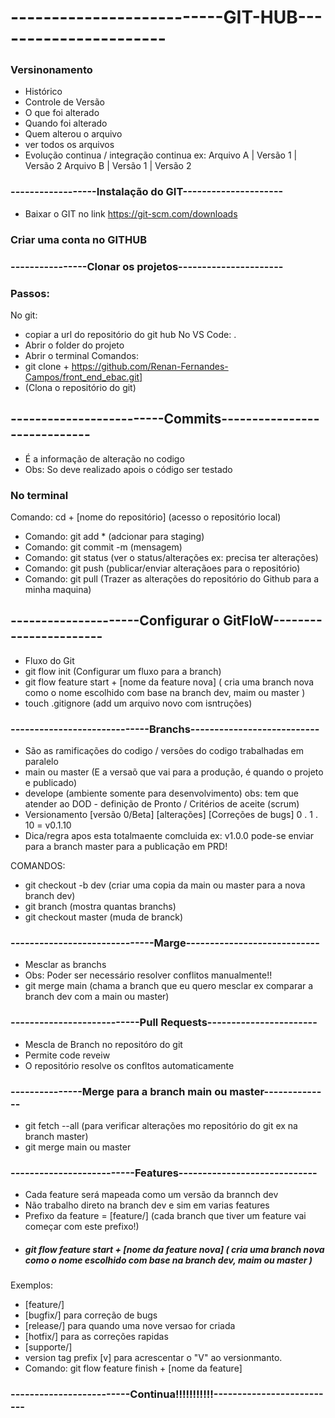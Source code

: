 # --------------------------GIT-HUB----------------------
### Versinonamento
- Histórico
- Controle de Versão
- O que foi alterado
- Quando foi alterado
- Quem alterou o arquivo
- ver todos os arquivos
- Evolução continua / integração continua
ex: Arquivo A | Versão 1 | Versão 2
    Arquivo B | Versão 1 | Versão 2
### ------------------Instalação do GIT---------------------
- Baixar o GIT no link https://git-scm.com/downloads
### Criar uma conta no GITHUB
### ----------------Clonar os projetos----------------------
### Passos:
No git:
- copiar a url do repositório do git hub
No VS Code: .
- Abrir o folder do projeto
- Abrir o terminal
Comandos: 
- git clone + https://github.com/Renan-Fernandes-Campos/front_end_ebac.git] 
- (Clona o repositório do git)
## -------------------------Commits-----------------------------
- É a informação de alteração no codigo
- Obs: So deve realizado apois o código ser testado
### No terminal
Comando: cd + [nome do repositório] (acesso o repositório local)
- Comando: git add * (adcionar para staging)
- Comando: git commit -m (mensagem)
- Comando: git status (ver o status/alterações ex: precisa ter alterações)
- Comando: git push (publicar/enviar alteraçãoes para o repositório)
- Comando: git pull (Trazer as alterações do repositório do Github para a minha maquina)
## ---------------------Configurar o GitFloW-----------------------
- Fluxo do Git
- git flow init (Configurar um fluxo para a branch)
- git flow feature start + [nome da feature nova] ( cria uma branch nova como o nome escolhido com base na branch dev, maim ou master )
- touch .gitignore (add um arquivo novo com isntruções)
### -----------------------------Branchs---------------------------
- São as ramificações do codigo / versões do codigo trabalhadas em paralelo
- main ou master (E a versaõ que vai para a produção, é quando o projeto e publicado)
- develope (ambiente somente para desenvolvimento)
 obs: tem que atender ao DOD - definição de Pronto / Critérios de aceite
 (scrum)
- Versionamento   [versão 0/Beta]   [alterações]   [Correções de bugs]
                      0        .       1       .        10          = v0.1.10
- Dica/regra apos esta totalmaente comcluida ex: v1.0.0 pode-se enviar para a branch master para a publicação em PRD!

COMANDOS:
- git checkout -b dev (criar uma copia da main ou master para a nova branch dev)
- git branch (mostra quantas branchs)
- git checkout master (muda de branck)
### ------------------------------Marge----------------------------
- Mesclar as branchs
- Obs: Poder ser necessário resolver conflitos manualmente!!
- git merge main (chama a branch que eu quero mesclar ex comparar a branch dev com a main ou master)
### ---------------------------Pull Requests-----------------------
- Mescla de Branch no repositóro do git
- Permite code reveiw
- O repositório resolve os confltos automaticamente
### ---------------Merge para a branch main ou master--------------
- git fetch --all (para verificar alterações mo repositório do git ex na branch master) 
- git merge main ou master
### --------------------------Features-----------------------------
- Cada feature será mapeada como um versão da brannch dev
- Não trabalho direto na branch dev e sim em varias features
- Prefixo da feature = [feature/] (cada branch que tiver um feature vai começar com este prefixo!)
- ##### git flow feature start + [nome da feature nova] ( cria uma branch nova como o nome escolhido com base na branch dev, maim ou master )
Exemplos:
- [feature/]
- [bugfix/] para correção de bugs
- [release/] para quando uma nove versao for criada
- [hotfix/] para as correções rapidas 
- [supporte/] 
- version tag prefix [v] para acrescentar o "V" ao versionmanto.
- Comando: git flow feature finish + [nome da feature]

### -------------------------Continua!!!!!!!!!!!--------------------------
